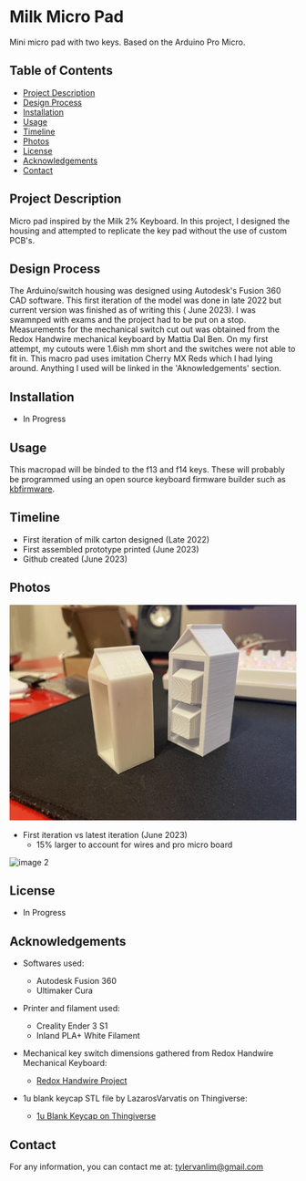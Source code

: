 # Milk Micro Pad

Mini micro pad with two keys. Based on the Arduino Pro Micro.

## Table of Contents

- [Project Description](#project-description)
- [Design Process](#design-process)
- [Installation](#installation)
- [Usage](#usage)
- [Timeline](#timeline)
- [Photos](photos)
- [License](#license)
- [Acknowledgements](#acknowledgements)
- [Contact](#contact)

## Project Description

Micro pad inspired by the Milk 2% Keyboard. In this project, I designed the housing and attempted to replicate the key pad without the use of custom PCB's.

## Design Process

The Arduino/switch housing was designed using Autodesk's Fusion 360 CAD software. This first iteration of the model was done in late 2022 but current version was finished as of writing this ( June 2023). I was swamnped with exams
and the project had to be put on a stop. Measurements for the mechanical switch cut out was obtained from the Redox Handwire mechanical keyboard by Mattia Dal Ben. On my first attempt, my cutouts were 1.6ish mm short and the switches were not able to fit in. This macro pad uses imitation Cherry MX Reds which I had lying around.
Anything I used will be linked in the 'Aknowledgements' section.


## Installation

- In Progress

## Usage

This macropad will be binded to the f13 and f14 keys. These will probably be programmed using an open source keyboard firmware builder such as [kbfirmware](https://kbfirmware.com/).

## Timeline

- First iteration of milk carton designed (Late 2022)
- First assembled prototype printed (June 2023)
- Github created (June 2023)

## Photos

![image 1](https://github.com/CarpetCleaner33/milkmacropad/blob/main/Milk%20Carton/images/IMG_3073.jpg)
- First iteration vs latest iteration (June 2023)
  - 15% larger to account for wires and pro micro board

![image 2]()

## License

- In Progress

## Acknowledgements

- Softwares used:
  - Autodesk Fusion 360
  - Ultimaker Cura

- Printer and filament used:
  - Creality Ender 3 S1
  - Inland PLA+ White Filament

- Mechanical key switch dimensions gathered from Redox Handwire Mechanical Keyboard:
  - [Redox Handwire Project](https://hackaday.io/project/160610-redox-keyboard/log/151316-redox-handwire)

- 1u blank keycap STL file by LazarosVarvatis on Thingiverse:
  - [1u Blank Keycap on Thingiverse](https://www.thingiverse.com/thing:5616342)
## Contact

For any information, you can contact me at: tylervanlim@gmail.com
